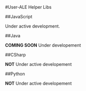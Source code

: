 #User-ALE Helper Libs

##JavaScript

Under active development.

##Java

**COMING SOON** Under developement

##CSharp

**NOT** Under active developement

##Python

**NOT** Under active developement